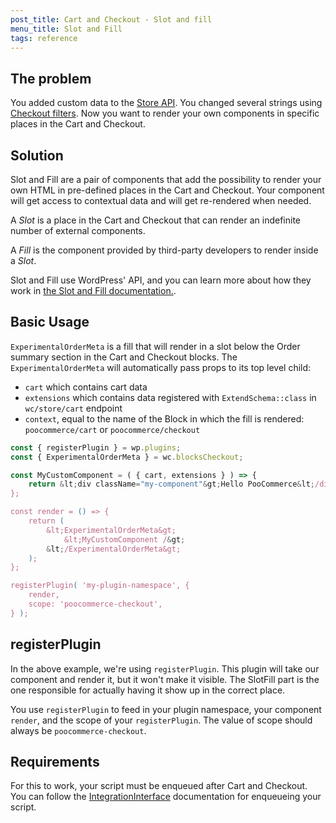 ```yaml
---
post_title: Cart and Checkout - Slot and fill
menu_title: Slot and Fill
tags: reference
---
```


## The problem

You added custom data to the [Store API](https://github.com/poocommerce/poocommerce/blob/1675c63bba94c59703f57c7ef06e7deff8fd6bba/plugins/poocommerce-blocks/docs/third-party-developers/extensibility/rest-api/extend-rest-api-add-data.md). You changed several strings using [Checkout filters](./available-filters/README.md). Now you want to render your own components in specific places in the Cart and Checkout.

## Solution

Slot and Fill are a pair of components that add the possibility to render your own HTML in pre-defined places in the Cart and Checkout. Your component will get access to contextual data and will get re-rendered when needed.

A _Slot_ is a place in the Cart and Checkout that can render an indefinite number of external components.

A _Fill_ is the component provided by third-party developers to render inside a _Slot_.

Slot and Fill use WordPress' API, and you can learn more about how they work in [the Slot and Fill documentation.](https://github.com/WordPress/gutenberg/tree/trunk/packages/components/src/slot-fill).

## Basic Usage

`ExperimentalOrderMeta` is a fill that will render in a slot below the Order summary section in the Cart and Checkout blocks.
The `ExperimentalOrderMeta` will automatically pass props to its top level child:

-   `cart` which contains cart data
-   `extensions` which contains data registered with `ExtendSchema::class` in `wc/store/cart` endpoint
-   `context`, equal to the name of the Block in which the fill is rendered: `poocommerce/cart` or `poocommerce/checkout`

```jsx
const { registerPlugin } = wp.plugins;
const { ExperimentalOrderMeta } = wc.blocksCheckout;

const MyCustomComponent = ( { cart, extensions } ) => {
	return &lt;div className="my-component"&gt;Hello PooCommerce&lt;/div&gt;;
};

const render = () => {
	return (
		&lt;ExperimentalOrderMeta&gt;
			&lt;MyCustomComponent /&gt;
		&lt;/ExperimentalOrderMeta&gt;
	);
};

registerPlugin( 'my-plugin-namespace', {
	render,
	scope: 'poocommerce-checkout',
} );
```

## registerPlugin

In the above example, we're using `registerPlugin`. This plugin will take our component and render it, but it won't make it visible. The SlotFill part is the one responsible for actually having it show up in the correct place.

You use `registerPlugin` to feed in your plugin namespace, your component `render`, and the scope of your `registerPlugin`. The value of scope should always be `poocommerce-checkout`.

## Requirements

For this to work, your script must be enqueued after Cart and Checkout. You can follow the [IntegrationInterface](https://github.com/poocommerce/poocommerce-gutenberg-products-block/blob/50f9b3e8d012f425d318908cc13d9c601d97bd68/docs/extensibility/integration-interface.md) documentation for enqueueing your script.
